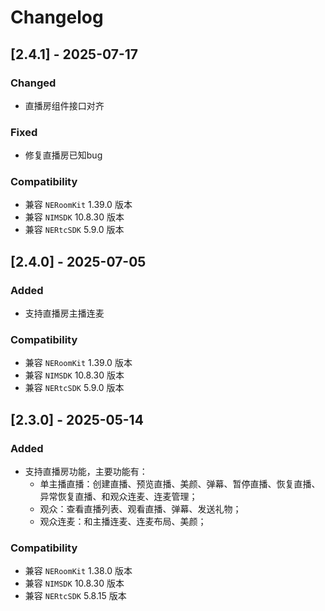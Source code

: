 # Changelog

## [2.4.1] - 2025-07-17
### Changed
- 直播房组件接口对齐

### Fixed
- 修复直播房已知bug

### Compatibility
- 兼容 `NERoomKit` 1.39.0 版本
- 兼容 `NIMSDK` 10.8.30 版本
- 兼容 `NERtcSDK` 5.9.0 版本

## [2.4.0] - 2025-07-05
### Added
- 支持直播房主播连麦

### Compatibility
- 兼容 `NERoomKit` 1.39.0 版本
- 兼容 `NIMSDK` 10.8.30 版本
- 兼容 `NERtcSDK` 5.9.0 版本

## [2.3.0] - 2025-05-14
### Added
- 支持直播房功能，主要功能有：
    * 单主播直播：创建直播、预览直播、美颜、弹幕、暂停直播、恢复直播、异常恢复直播、和观众连麦、连麦管理；
    * 观众：查看直播列表、观看直播、弹幕、发送礼物；
    * 观众连麦：和主播连麦、连麦布局、美颜；

### Compatibility
- 兼容 `NERoomKit` 1.38.0 版本
- 兼容 `NIMSDK` 10.8.30 版本
- 兼容 `NERtcSDK` 5.8.15 版本
